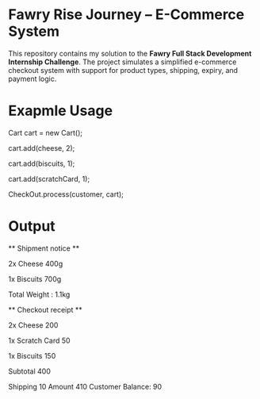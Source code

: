 # Fawry Rise Journey – E-Commerce System

This repository contains my solution to the **Fawry Full Stack Development Internship Challenge**. The project simulates a simplified e-commerce checkout system with support for product types, shipping, expiry, and payment logic.

# Exapmle Usage

Cart cart = new Cart();

cart.add(cheese, 2);

cart.add(biscuits, 1);

cart.add(scratchCard, 1);

CheckOut.process(customer, cart);

# Output

** Shipment notice **

2x Cheese       400g

1x Biscuits     700g

Total Weight : 1.1kg


** Checkout receipt **

2x Cheese       200

1x Scratch Card 50

1x Biscuits     150


Subtotal        400

Shipping        10
Amount          410
Customer Balance: 90
